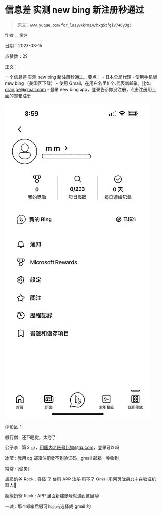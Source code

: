 # 信息差 实测 new bing 新注册秒通过

> 原文：[`www.yuque.com/for_lazy/xkrm14/hxg5tfgiv746y3g3`](https://www.yuque.com/for_lazy/xkrm14/hxg5tfgiv746y3g3)

作者： 常常

日期：2023-03-15

点赞数：29

正文：

一个信息差 实测 new bing 新注册秒通过… 要点： - 日本全局代理 - 使用手机版 new bing （美国区下载） - 使用 Gmail，在用户名里加个.代表新邮箱。比如 oran.ge@gmail.com - 登录 new bing app，登录告诉你没注册，点击注册用上面的邮箱注册

![](img/eed58482655a75c676f01dfa9af62461.png)  

评论区：

假行僧 : 还不睡觉，太卷了

公子李 : 第 3 点，用国内老账号比如@qq.com，登录可以吗

冰莹 : 我用 qq 邮箱注册收不到验证码，gmail 邮箱一秒收到

常常 : [偷笑]

超级奶爸 Rock : 奇怪 了 使用 APP 注册 用不了 Gmail 用网页注册又卡在验证机器人🤖

超级奶爸 Rock : APP 里面新建账号就这到这里😂

一诚 : 那个邮箱后缀可以点击选择成 gmail 的

